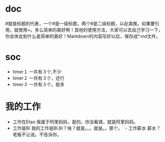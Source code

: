 # doc
#就是标题的代表，一个#是一级标题，两个#是二级标题，以此类推。如果要引用，就使用>。多么简单的美好啊！其他的使用方法，大家可以去自己学习一下，你会体会到什么是简单的美好！Markdown的内容写好以后，保存成*.md文件。


# soc
- timer１
一共有３个,不少
- timer２
一共有３个，还行
- timer３
一共有３个，挺多

# 我的工作
- 工作在Etao
我属于阿里妈妈，是的。你没看错，就是阿里妈妈。
- 工作是BI
我的工作是BI.BI？啥？就是。。。就是。。那个。
`- 工作薪水
薪水？老板不让说。不告诉你。 
